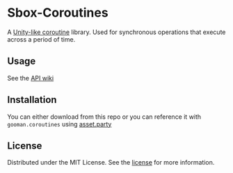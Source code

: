 # Sbox-Coroutines
A [Unity-like coroutine](https://docs.unity3d.com/2023.2/Documentation/Manual/Coroutines.html) library. Used for synchronous operations that execute across a period of time.

## Usage
See the [API wiki](https://github.com/peter-r-g/Sbox-Coroutines/wiki)

## Installation
You can either download from this repo or you can reference it with `gooman.coroutines` using [asset.party](https://asset.party/gooman/coroutines)

## License
Distributed under the MIT License. See the [license](https://github.com/peter-r-g/Sbox-EntityPools/blob/master/LICENSE.md) for more information.
